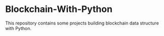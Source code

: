 # Blockchain-With-Python
This repository contains some projects building blockchain data structure with Python.
